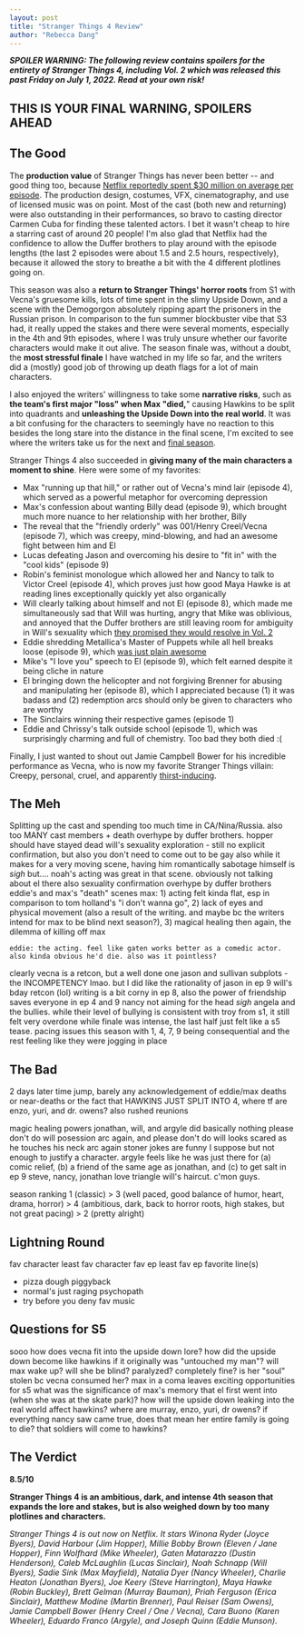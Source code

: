 ```yaml
---
layout: post
title: "Stranger Things 4 Review"
author: "Rebecca Dang"
---
```


***SPOILER WARNING: The following review contains spoilers for the entirety of Stranger Things 4, including Vol. 2 which was released this past Friday on July 1, 2022. Read at your own risk!***

## THIS IS YOUR FINAL WARNING, SPOILERS AHEAD

## The Good

The **production value** of Stranger Things has never been better -- and good thing too, because [Netflix reportedly spent $30 million on average per episode](https://www.avclub.com/stranger-things-30-million-dollars-netflix-1848826585). The production design, costumes, VFX, cinematography, and use of licensed music was on point. Most of the cast (both new and returning) were also outstanding in their performances, so bravo to casting director Carmen Cuba for finding these talented actors. I bet it wasn't cheap to hire a starring cast of around 20 people! I'm also glad that Netflix had the confidence to allow the Duffer brothers to play around with the episode lengths (the last 2 episodes were about 1.5 and 2.5 hours, respectively), because it allowed the story to breathe a bit with the 4 different plotlines going on.

This season was also a **return to Stranger Things' horror roots** from S1 with Vecna's gruesome kills, lots of time spent in the slimy Upside Down, and a scene with the Demogorgon absolutely ripping apart the prisoners in the Russian prison. In comparison to the fun summer blockbuster vibe that S3 had, it really upped the stakes and there were several moments, especially in the 4th and 9th episodes, where I was truly unsure whether our favorite characters would make it out alive. The season finale was, without a doubt, the **most stressful finale** I have watched in my life so far, and the writers did a (mostly) good job of throwing up death flags for a lot of main characters.

I also enjoyed the writers' willingness to take some **narrative risks**, such as **the team's first major "loss" when Max "died,**" causing Hawkins to be split into quadrants and **unleashing the Upside Down into the real world**. It was a bit confusing for the characters to seemingly have no reaction to this besides the long stare into the distance in the final scene, I'm excited to see where the writers take us for the next and [final season](https://www.forbes.com/sites/paultassi/2022/07/03/everything-we-know-about-stranger-things-season-5/?sh=5348b9603357).

Stranger Things 4 also succeeded in **giving many of the main characters a moment to shine**. Here were some of my favorites:

- Max "running up that hill," or rather out of Vecna's mind lair (episode 4), which served as a powerful metaphor for overcoming depression
- Max's confession about wanting Billy dead (episode 9), which brought much more nuance to her relationship with her brother, Billy
- The reveal that the "friendly orderly" was 001/Henry Creel/Vecna (episode 7), which was creepy, mind-blowing, and had an awesome fight between him and El
- Lucas defeating Jason and overcoming his desire to "fit in" with the "cool kids" (episode 9)
- Robin's feminist monologue which allowed her and Nancy to talk to Victor Creel (episode 4), which proves just how good Maya Hawke is at reading lines exceptionally quickly yet also organically
- Will clearly talking about himself and not El (episode 8), which made me simultaneously sad that Will was hurting, angry that Mike was oblivious, and annoyed that the Duffer brothers are still leaving room for ambiguity in Will's sexuality which [they promised they would resolve in Vol. 2](https://tvline.com/2022/06/02/stranger-things-is-will-gay-sexuality-season-4-duffer-brothers/)
- Eddie shredding Metallica's Master of Puppets while all hell breaks loose (episode 9), which [was just plain awesome](https://www.youtube.com/watch?v=yXnk3n-qNrI)
- Mike's "I love you" speech to El (episode 9), which felt earned despite it being cliche in nature
- El bringing down the helicopter and not forgiving Brenner for abusing and manipulating her (episode 8), which I appreciated because (1) it was badass and (2) redemption arcs should only be given to characters who are worthy
- The Sinclairs winning their respective games (episode 1)
- Eddie and Chrissy's talk outside school (episode 1), which was surprisingly charming and full of chemistry. Too bad they both died :(

Finally, I just wanted to shout out Jamie Campbell Bower for his incredible performance as Vecna, who is now my favorite Stranger Things villain: Creepy, personal, cruel, and apparently [thirst-inducing](https://twitter.com/Stranger_Things/status/1530958161036845057).

## The Meh

Splitting up the cast and spending too much time in CA/Nina/Russia. also too MANY cast members + death overhype by duffer
brothers. hopper should have stayed dead
will's sexuality exploration - still no explicit confirmation, but also you don't need to come out to be gay
    also while it makes for a very moving scene, having him romantically sabotage himself is *sigh*
    but.... noah's acting was great in that scene. obviously not talking about el there
    also sexuality confirmation overhype by duffer brothers
eddie's and max's "death" scenes
    max: 1) acting felt kinda flat, esp in comparison to tom holland's "i don't wanna go", 2) lack of eyes and physical movement (also a result of the writing. and maybe bc the writers intend for max to be blind next season?), 3) magical healing
        then again, the dilemma of killing off max

    eddie: the acting. feel like gaten works better as a comedic actor. also kinda obvious he'd die. also was it pointless?
clearly vecna is a retcon, but a well done one
jason and sullivan subplots - the INCOMPETENCY lmao. but I did like the rationality of jason in ep 9
will's bday retcon (lol)
writing is a bit corny in ep 8, also the power of friendship saves everyone in ep 4 and 9
nancy not aiming for the head *sigh*
angela and the bullies. while their level of bullying is consistent with troy from s1, it still felt very overdone
while finale was intense, the last half just felt like a s5 tease. pacing issues this season with 1, 4, 7, 9 being consequential and the rest feeling like they were jogging in place

## The Bad

2 days later time jump, barely any acknowledgement of eddie/max deaths or near-deaths or the fact that HAWKINS JUST SPLIT INTO 4, where tf are enzo, yuri, and dr. owens?
    also rushed reunions

magic healing powers
jonathan, will, and argyle did basically nothing
    please don't do will posession arc again, and please don't do will looks scared as he touches his neck arc again
    stoner jokes are funny I suppose but not enough to justify a character. argyle feels like he was just there for (a) comic relief, (b) a friend of the same age as jonathan, and (c) to get salt in ep 9
steve, nancy, jonathan love triangle
will's haircut. c'mon guys.

season ranking
1 (classic) > 3 (well paced, good balance of humor, heart, drama, horror) > 4 (ambitious, dark, back to horror roots, high stakes, but not great pacing) > 2 (pretty alright)

## Lightning Round

fav character
least fav character
fav ep
least fav ep
favorite line(s)
- pizza dough piggyback
- normal's just raging psychopath
- try before you deny
fav music

## Questions for S5

sooo how does vecna fit into the upside down lore?
how did the upside down become like hawkins if it originally was "untouched my man"?
will max wake up? will she be blind? paralyzed? completely fine? is her "soul" stolen bc vecna consumed her?
    max in a coma leaves exciting opportunities for s5
what was the significance of max's memory that el first went into (when she was at the skate park)?
how will the upside down leaking into the real world affect hawkins?
where are murray, enzo, yuri, dr owens?
if everything nancy saw came true, does that mean her entire family is going to die? that soldiers will come to hawkins?

## The Verdict

**8.5/10**

**Stranger Things 4 is an ambitious, dark, and intense 4th season that expands the lore and stakes, but is also weighed down by too many plotlines and characters.**

*Stranger Things 4 is out now on Netflix. It stars Winona Ryder (Joyce Byers), David Harbour (Jim Hopper), Millie Bobby Brown (Eleven / Jane Hopper), Finn Wolfhard (Mike Wheeler), Gaten Matarazzo (Dustin Henderson), Caleb McLaughlin (Lucas Sinclair), Noah Schnapp (Will Byers), Sadie Sink (Max Mayfield), Natalia Dyer (Nancy Wheeler), Charlie Heaton (Jonathan Byers), Joe Keery (Steve Harrington), Maya Hawke (Robin Buckley), Brett Gelman (Murray Bauman), Priah Ferguson (Erica Sinclair), Matthew Modine (Martin Brenner), Paul Reiser (Sam Owens), Jamie Campbell Bower (Henry Creel / One / Vecna), Cara Buono (Karen Wheeler), Eduardo Franco (Argyle), and Joseph Quinn (Eddie Munson).*
